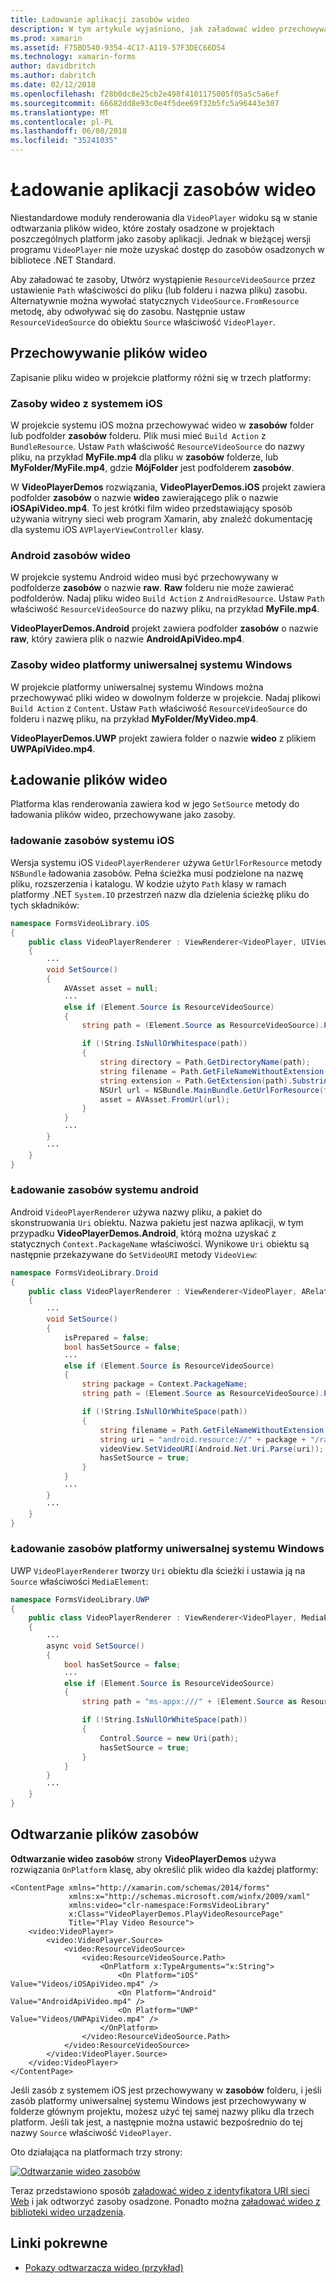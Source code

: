 ```yaml
---
title: Ładowanie aplikacji zasobów wideo
description: W tym artykule wyjaśniono, jak załadować wideo przechowywane jako zasoby aplikacji w aplikacji odtwarzacza wideo, za pomocą platformy Xamarin.Forms.
ms.prod: xamarin
ms.assetid: F75BD540-9354-4C17-A119-57F3DEC66D54
ms.technology: xamarin-forms
author: davidbritch
ms.author: dabritch
ms.date: 02/12/2018
ms.openlocfilehash: f28b0dc8e25cb2e498f4101175005f05a5c5a6ef
ms.sourcegitcommit: 66682dd8e93c0e4f5dee69f32b5fc5a96443e307
ms.translationtype: MT
ms.contentlocale: pl-PL
ms.lasthandoff: 06/08/2018
ms.locfileid: "35241035"
---
```

# <a name="loading-application-resource-videos"></a>Ładowanie aplikacji zasobów wideo

Niestandardowe moduły renderowania dla `VideoPlayer` widoku są w stanie odtwarzania plików wideo, które zostały osadzone w projektach poszczególnych platform jako zasoby aplikacji. Jednak w bieżącej wersji programu `VideoPlayer` nie może uzyskać dostęp do zasobów osadzonych w bibliotece .NET Standard.

Aby załadować te zasoby, Utwórz wystąpienie `ResourceVideoSource` przez ustawienie `Path` właściwości do pliku (lub folderu i nazwa pliku) zasobu. Alternatywnie można wywołać statycznych `VideoSource.FromResource` metodę, aby odwoływać się do zasobu. Następnie ustaw `ResourceVideoSource` do obiektu `Source` właściwość `VideoPlayer`.

## <a name="storing-the-video-files"></a>Przechowywanie plików wideo

Zapisanie pliku wideo w projekcie platformy różni się w trzech platformy:

### <a name="ios-video-resources"></a>Zasoby wideo z systemem iOS

W projekcie systemu iOS można przechowywać wideo w **zasobów** folder lub podfolder **zasobów** folderu. Plik musi mieć `Build Action` z `BundleResource`. Ustaw `Path` właściwość `ResourceVideoSource` do nazwy pliku, na przykład **MyFile.mp4** dla pliku w **zasobów** folderze, lub **MyFolder/MyFile.mp4**, gdzie **MójFolder** jest podfolderem **zasobów**.

W **VideoPlayerDemos** rozwiązania, **VideoPlayerDemos.iOS** projekt zawiera podfolder **zasobów** o nazwie **wideo** zawierającego plik o nazwie **iOSApiVideo.mp4**. To jest krótki film wideo przedstawiający sposób używania witryny sieci web program Xamarin, aby znaleźć dokumentację dla systemu iOS `AVPlayerViewController` klasy.

### <a name="android-video-resources"></a>Android zasobów wideo

W projekcie systemu Android wideo musi być przechowywany w podfolderze **zasobów** o nazwie **raw**. **Raw** folderu nie może zawierać podfolderów. Nadaj pliku wideo `Build Action` z `AndroidResource`. Ustaw `Path` właściwość `ResourceVideoSource` do nazwy pliku, na przykład **MyFile.mp4**.

**VideoPlayerDemos.Android** projekt zawiera podfolder **zasobów** o nazwie **raw**, który zawiera plik o nazwie **AndroidApiVideo.mp4**.

### <a name="uwp-video-resources"></a>Zasoby wideo platformy uniwersalnej systemu Windows

W projekcie platformy uniwersalnej systemu Windows można przechowywać pliki wideo w dowolnym folderze w projekcie. Nadaj plikowi `Build Action` z `Content`. Ustaw `Path` właściwość `ResourceVideoSource` do folderu i nazwę pliku, na przykład **MyFolder/MyVideo.mp4**.

**VideoPlayerDemos.UWP** projekt zawiera folder o nazwie **wideo** z plikiem **UWPApiVideo.mp4**.

## <a name="loading-the-video-files"></a>Ładowanie plików wideo

Platforma klas renderowania zawiera kod w jego `SetSource` metody do ładowania plików wideo, przechowywane jako zasoby.

### <a name="ios-resource-loading"></a>ładowanie zasobów systemu iOS

Wersja systemu iOS `VideoPlayerRenderer` używa `GetUrlForResource` metody `NSBundle` ładowania zasobów. Pełna ścieżka musi podzielone na nazwę pliku, rozszerzenia i katalogu. W kodzie użyto `Path` klasy w ramach platformy .NET `System.IO` przestrzeń nazw dla dzielenia ścieżkę pliku do tych składników:

```csharp
namespace FormsVideoLibrary.iOS
{
    public class VideoPlayerRenderer : ViewRenderer<VideoPlayer, UIView>
    {
        ···
        void SetSource()
        {
            AVAsset asset = null;
            ···
            else if (Element.Source is ResourceVideoSource)
            {
                string path = (Element.Source as ResourceVideoSource).Path;

                if (!String.IsNullOrWhitespace(path))
                {
                    string directory = Path.GetDirectoryName(path);
                    string filename = Path.GetFileNameWithoutExtension(path);
                    string extension = Path.GetExtension(path).Substring(1);
                    NSUrl url = NSBundle.MainBundle.GetUrlForResource(filename, extension, directory);
                    asset = AVAsset.FromUrl(url);
                }
            }
            ···
        }
        ···
    }
}
```

### <a name="android-resource-loading"></a>Ładowanie zasobów systemu android

Android `VideoPlayerRenderer` używa nazwy pliku, a pakiet do skonstruowania `Uri` obiektu. Nazwa pakietu jest nazwa aplikacji, w tym przypadku **VideoPlayerDemos.Android**, którą można uzyskać z statycznych `Context.PackageName` właściwości. Wynikowe `Uri` obiektu są następnie przekazywane do `SetVideoURI` metody `VideoView`:

```csharp
namespace FormsVideoLibrary.Droid
{
    public class VideoPlayerRenderer : ViewRenderer<VideoPlayer, ARelativeLayout>
    {
        ···    
        void SetSource()
        {
            isPrepared = false;
            bool hasSetSource = false;
            ···
            else if (Element.Source is ResourceVideoSource)
            {
                string package = Context.PackageName;
                string path = (Element.Source as ResourceVideoSource).Path;

                if (!String.IsNullOrWhiteSpace(path))
                {
                    string filename = Path.GetFileNameWithoutExtension(path).ToLowerInvariant();
                    string uri = "android.resource://" + package + "/raw/" + filename;
                    videoView.SetVideoURI(Android.Net.Uri.Parse(uri));
                    hasSetSource = true;
                }
            }
            ···
        }
        ···
    }
}
```

### <a name="uwp-resource-loading"></a>Ładowanie zasobów platformy uniwersalnej systemu Windows

UWP `VideoPlayerRenderer` tworzy `Uri` obiektu dla ścieżki i ustawia ją na `Source` właściwości `MediaElement`:

```csharp
namespace FormsVideoLibrary.UWP
{
    public class VideoPlayerRenderer : ViewRenderer<VideoPlayer, MediaElement>
    {
        ···
        async void SetSource()
        {
            bool hasSetSource = false;
            ···
            else if (Element.Source is ResourceVideoSource)
            {
                string path = "ms-appx:///" + (Element.Source as ResourceVideoSource).Path;

                if (!String.IsNullOrWhiteSpace(path))
                {
                    Control.Source = new Uri(path);
                    hasSetSource = true;
                }
            }
        }
        ···
    }
}
```

## <a name="playing-the-resource-file"></a>Odtwarzanie plików zasobów

**Odtwarzanie wideo zasobów** strony **VideoPlayerDemos** używa rozwiązania `OnPlatform` klasę, aby określić plik wideo dla każdej platformy:

```xaml
<ContentPage xmlns="http://xamarin.com/schemas/2014/forms"
             xmlns:x="http://schemas.microsoft.com/winfx/2009/xaml"
             xmlns:video="clr-namespace:FormsVideoLibrary"
             x:Class="VideoPlayerDemos.PlayVideoResourcePage"
             Title="Play Video Resource">
    <video:VideoPlayer>
        <video:VideoPlayer.Source>
            <video:ResourceVideoSource>
                <video:ResourceVideoSource.Path>
                    <OnPlatform x:TypeArguments="x:String">
                        <On Platform="iOS" Value="Videos/iOSApiVideo.mp4" />
                        <On Platform="Android" Value="AndroidApiVideo.mp4" />
                        <On Platform="UWP" Value="Videos/UWPApiVideo.mp4" />
                    </OnPlatform>
                </video:ResourceVideoSource.Path>
            </video:ResourceVideoSource>
        </video:VideoPlayer.Source>
    </video:VideoPlayer>
</ContentPage>
```

Jeśli zasób z systemem iOS jest przechowywany w **zasobów** folderu, i jeśli zasób platformy uniwersalnej systemu Windows jest przechowywany w folderze głównym projektu, możesz użyć tej samej nazwy pliku dla trzech platform. Jeśli tak jest, a następnie można ustawić bezpośrednio do tej nazwy `Source` właściwość `VideoPlayer`.

Oto działająca na platformach trzy strony:

[![Odtwarzanie wideo zasobów](loading-resources-images/playvideoresource-small.png "odtwarzanie wideo zasobów")](loading-resources-images/playvideoresource-large.png#lightbox "odtwarzanie wideo zasobów")

Teraz przedstawiono sposób [załadować wideo z identyfikatora URI sieci Web](web-videos.md) i jak odtworzyć zasoby osadzone. Ponadto można [załadować wideo z biblioteki wideo urządzenia](accessing-library.md).


## <a name="related-links"></a>Linki pokrewne

- [Pokazy odtwarzacza wideo (przykład)](https://developer.xamarin.com/samples/xamarin-forms/customrenderers/VideoPlayerDemos/)
